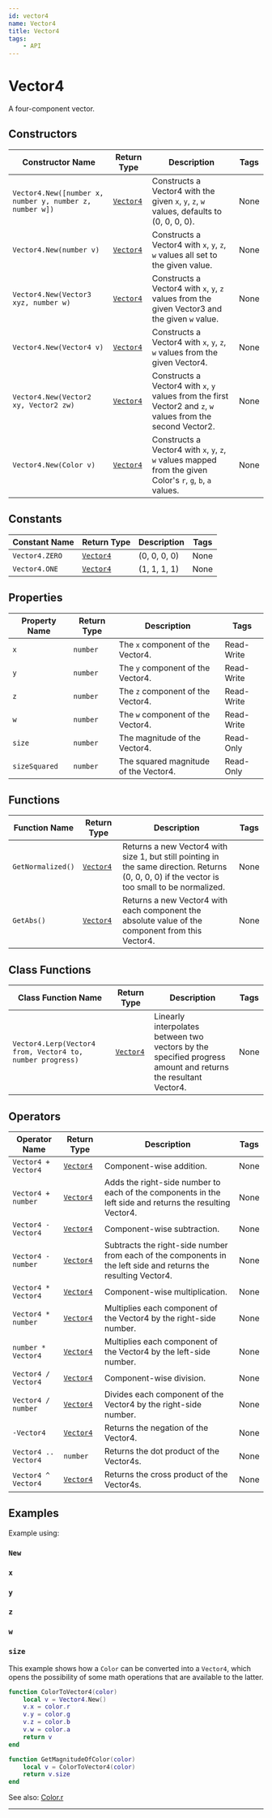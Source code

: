 ```yaml
---
id: vector4
name: Vector4
title: Vector4
tags:
    - API
---
```


# Vector4

A four-component vector.

## Constructors

| Constructor Name | Return Type | Description | Tags |
| ----------- | ----------- | ----------- | ---- |
| `Vector4.New([number x, number y, number z, number w])` | [`Vector4`](vector4.md) | Constructs a Vector4 with the given `x`, `y`, `z`, `w` values, defaults to (0, 0, 0, 0). | None |
| `Vector4.New(number v)` | [`Vector4`](vector4.md) | Constructs a Vector4 with `x`, `y`, `z`, `w` values all set to the given value. | None |
| `Vector4.New(Vector3 xyz, number w)` | [`Vector4`](vector4.md) | Constructs a Vector4 with `x`, `y`, `z` values from the given Vector3 and the given `w` value. | None |
| `Vector4.New(Vector4 v)` | [`Vector4`](vector4.md) | Constructs a Vector4 with `x`, `y`, `z`, `w` values from the given Vector4. | None |
| `Vector4.New(Vector2 xy, Vector2 zw)` | [`Vector4`](vector4.md) | Constructs a Vector4 with `x`, `y` values from the first Vector2 and `z`, `w` values from the second Vector2. | None |
| `Vector4.New(Color v)` | [`Vector4`](vector4.md) | Constructs a Vector4 with `x`, `y`, `z`, `w` values mapped from the given Color's `r`, `g`, `b`, `a` values. | None |

## Constants

| Constant Name | Return Type | Description | Tags |
| ----------- | ----------- | ----------- | ---- |
| `Vector4.ZERO` | [`Vector4`](vector4.md) | (0, 0, 0, 0) | None |
| `Vector4.ONE` | [`Vector4`](vector4.md) | (1, 1, 1, 1) | None |

## Properties

| Property Name | Return Type | Description | Tags |
| -------- | ----------- | ----------- | ---- |
| `x` | `number` | The `x` component of the Vector4. | Read-Write |
| `y` | `number` | The `y` component of the Vector4. | Read-Write |
| `z` | `number` | The `z` component of the Vector4. | Read-Write |
| `w` | `number` | The `w` component of the Vector4. | Read-Write |
| `size` | `number` | The magnitude of the Vector4. | Read-Only |
| `sizeSquared` | `number` | The squared magnitude of the Vector4. | Read-Only |

## Functions

| Function Name | Return Type | Description | Tags |
| -------- | ----------- | ----------- | ---- |
| `GetNormalized()` | [`Vector4`](vector4.md) | Returns a new Vector4 with size 1, but still pointing in the same direction. Returns (0, 0, 0, 0) if the vector is too small to be normalized. | None |
| `GetAbs()` | [`Vector4`](vector4.md) | Returns a new Vector4 with each component the absolute value of the component from this Vector4. | None |

## Class Functions

| Class Function Name | Return Type | Description | Tags |
| -------------- | ----------- | ----------- | ---- |
| `Vector4.Lerp(Vector4 from, Vector4 to, number progress)` | [`Vector4`](vector4.md) | Linearly interpolates between two vectors by the specified progress amount and returns the resultant Vector4. | None |

## Operators

| Operator Name | Return Type | Description | Tags |
| -------- | ----------- | ----------- | ---- |
| `Vector4 + Vector4` | [`Vector4`](vector4.md) | Component-wise addition. | None |
| `Vector4 + number` | [`Vector4`](vector4.md) | Adds the right-side number to each of the components in the left side and returns the resulting Vector4. | None |
| `Vector4 - Vector4` | [`Vector4`](vector4.md) | Component-wise subtraction. | None |
| `Vector4 - number` | [`Vector4`](vector4.md) | Subtracts the right-side number from each of the components in the left side and returns the resulting Vector4. | None |
| `Vector4 * Vector4` | [`Vector4`](vector4.md) | Component-wise multiplication. | None |
| `Vector4 * number` | [`Vector4`](vector4.md) | Multiplies each component of the Vector4 by the right-side number. | None |
| `number * Vector4` | [`Vector4`](vector4.md) | Multiplies each component of the Vector4 by the left-side number. | None |
| `Vector4 / Vector4` | [`Vector4`](vector4.md) | Component-wise division. | None |
| `Vector4 / number` | [`Vector4`](vector4.md) | Divides each component of the Vector4 by the right-side number. | None |
| `-Vector4` | [`Vector4`](vector4.md) | Returns the negation of the Vector4. | None |
| `Vector4 .. Vector4` | `number` | Returns the dot product of the Vector4s. | None |
| `Vector4 ^ Vector4` | [`Vector4`](vector4.md) | Returns the cross product of the Vector4s. | None |

## Examples

Example using:

### `New`

### `x`

### `y`

### `z`

### `w`

### `size`

This example shows how a `Color` can be converted into a `Vector4`, which opens the possibility of some math operations that are available to the latter.

```lua
function ColorToVector4(color)
    local v = Vector4.New()
    v.x = color.r
    v.y = color.g
    v.z = color.b
    v.w = color.a
    return v
end

function GetMagnitudeOfColor(color)
    local v = ColorToVector4(color)
    return v.size
end
```

See also: [Color.r](color.md)

---
